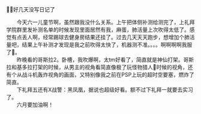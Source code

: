 🤠👾好几天没写日记了

<!-- more -->

&emsp;&emsp;今天六一儿童节啊，虽然跟我没什么关系。上午把体侧补测给测完了，上礼拜学院群里发补测名单的时候发现里面居然有我，麻蛋，肺活量上次吹得太低了。感觉有点丢人啊，经常踢球去健身房结果还挂了。过去几天天天跑步，想增加个肺活量吧，结果上午补测才发现是我之前吹得太快了，机器测不准。。。。啊啊啊啊我服了👿。  
&emsp;&emsp;昨晚看的哥斯拉2。卧槽，我吹爆啊，太tm好看了，简直就是神仙打架。哥斯拉和基多拉打架的时候，从男主的视角看简直像极了玩怪物猎人👾时候的视角，还有个从战斗机轰炸视角的画面，又特别像我之前在PSP上玩的超时空要塞，燃炸了简直。  
&emsp;&emsp;下礼拜五还有X战警：黑凤凰，据说也超级好看。额不过下礼拜一就要去实习了。  
&emsp;&emsp;六月要加油啊！